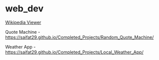 # web_dev
<a href = "https://saifat29.github.io/Completed_Projects/Wikipedia_Viewer/">Wikipedia Viewer</a>


Quote Machine - https://saifat29.github.io/Completed_Projects/Random_Quote_Machine/


Weather App - https://saifat29.github.io/Completed_Projects/Local_Weather_App/
